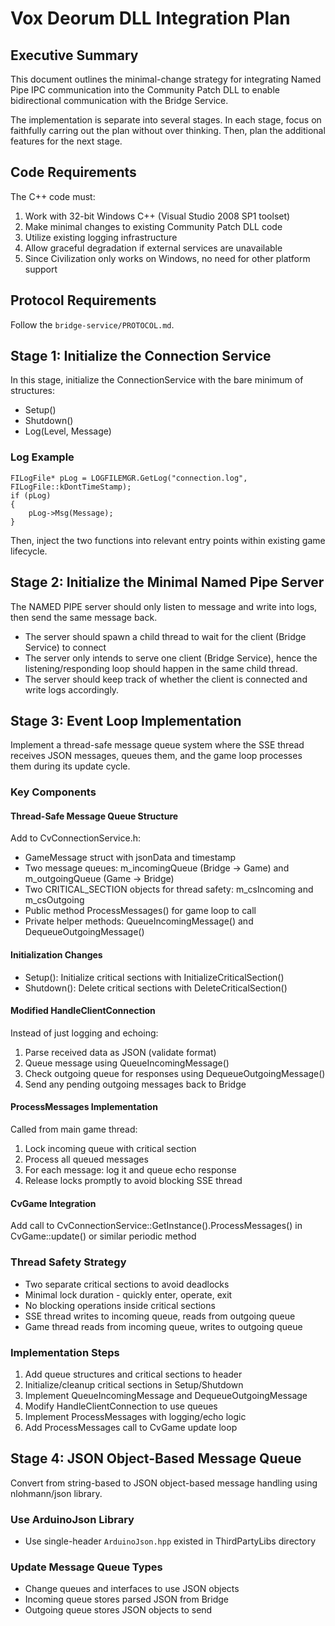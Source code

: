 # Vox Deorum DLL Integration Plan

## Executive Summary
This document outlines the minimal-change strategy for integrating Named Pipe IPC communication into the Community Patch DLL to enable bidirectional communication with the Bridge Service.

The implementation is separate into several stages. In each stage, focus on faithfully carring out the plan without over thinking. Then, plan the additional features for the next stage. 

## Code Requirements
The C++ code must:
1. Work with 32-bit Windows C++ (Visual Studio 2008 SP1 toolset)
2. Make minimal changes to existing Community Patch DLL code
3. Utilize existing logging infrastructure
4. Allow graceful degradation if external services are unavailable
5. Since Civilization only works on Windows, no need for other platform support

## Protocol Requirements
Follow the `bridge-service/PROTOCOL.md`.

## Stage 1: Initialize the Connection Service
In this stage, initialize the ConnectionService with the bare minimum of structures:
- Setup()
- Shutdown()
- Log(Level, Message)

### Log Example
```
FILogFile* pLog = LOGFILEMGR.GetLog("connection.log", FILogFile::kDontTimeStamp);
if (pLog)
{
    pLog->Msg(Message);
}
```

Then, inject the two functions into relevant entry points within existing game lifecycle.

## Stage 2: Initialize the Minimal Named Pipe Server
The NAMED PIPE server should only listen to message and write into logs, then send the same message back.
- The server should spawn a child thread to wait for the client (Bridge Service) to connect
- The server only intends to serve one client (Bridge Service), hence the listening/responding loop should happen in the same child thread.
- The server should keep track of whether the client is connected and write logs accordingly.

## Stage 3: Event Loop Implementation
Implement a thread-safe message queue system where the SSE thread receives JSON messages, queues them, and the game loop processes them during its update cycle.

### Key Components

#### Thread-Safe Message Queue Structure
Add to CvConnectionService.h:
- GameMessage struct with jsonData and timestamp
- Two message queues: m_incomingQueue (Bridge -> Game) and m_outgoingQueue (Game -> Bridge)
- Two CRITICAL_SECTION objects for thread safety: m_csIncoming and m_csOutgoing
- Public method ProcessMessages() for game loop to call
- Private helper methods: QueueIncomingMessage() and DequeueOutgoingMessage()

#### Initialization Changes
- Setup(): Initialize critical sections with InitializeCriticalSection()
- Shutdown(): Delete critical sections with DeleteCriticalSection()

#### Modified HandleClientConnection
Instead of just logging and echoing:
1. Parse received data as JSON (validate format)
2. Queue message using QueueIncomingMessage()
3. Check outgoing queue for responses using DequeueOutgoingMessage()
4. Send any pending outgoing messages back to Bridge

#### ProcessMessages Implementation
Called from main game thread:
1. Lock incoming queue with critical section
2. Process all queued messages
3. For each message: log it and queue echo response
4. Release locks promptly to avoid blocking SSE thread

#### CvGame Integration
Add call to CvConnectionService::GetInstance().ProcessMessages() in CvGame::update() or similar periodic method

### Thread Safety Strategy
- Two separate critical sections to avoid deadlocks
- Minimal lock duration - quickly enter, operate, exit
- No blocking operations inside critical sections
- SSE thread writes to incoming queue, reads from outgoing queue
- Game thread reads from incoming queue, writes to outgoing queue

### Implementation Steps
1. Add queue structures and critical sections to header
2. Initialize/cleanup critical sections in Setup/Shutdown
3. Implement QueueIncomingMessage and DequeueOutgoingMessage
4. Modify HandleClientConnection to use queues
5. Implement ProcessMessages with logging/echo logic
6. Add ProcessMessages call to CvGame update loop

## Stage 4: JSON Object-Based Message Queue
Convert from string-based to JSON object-based message handling using nlohmann/json library.

### Use ArduinoJson Library
- Use single-header `ArduinoJson.hpp` existed in ThirdPartyLibs directory

### Update Message Queue Types
- Change queues and interfaces to use JSON objects
- Incoming queue stores parsed JSON from Bridge
- Outgoing queue stores JSON objects to send